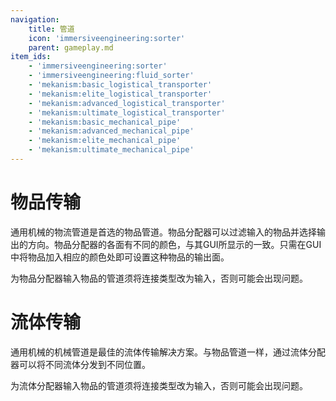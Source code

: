 ```yaml
---
navigation:
    title: 管道
    icon: 'immersiveengineering:sorter'
    parent: gameplay.md
item_ids:
    - 'immersiveengineering:sorter'
    - 'immersiveengineering:fluid_sorter'
    - 'mekanism:basic_logistical_transporter'
    - 'mekanism:elite_logistical_transporter'
    - 'mekanism:advanced_logistical_transporter'
    - 'mekanism:ultimate_logistical_transporter'
    - 'mekanism:basic_mechanical_pipe'
    - 'mekanism:advanced_mechanical_pipe'
    - 'mekanism:elite_mechanical_pipe'
    - 'mekanism:ultimate_mechanical_pipe'
---
```


# 物品传输

通用机械的物流管道是首选的物品管道。物品分配器可以过滤输入的物品并选择输出的方向。物品分配器的各面有不同的颜色，与其GUI所显示的一致。只需在GUI中将物品加入相应的颜色处即可设置这种物品的输出面。

为物品分配器输入物品的管道须将连接类型改为输入，否则可能会出现问题。
<GameScene zoom="3" interactive={true}>
  <ImportStructure src="../assets/structures/scenes/item_router.nbt" />
</GameScene>

# 流体传输

通用机械的机械管道是最佳的流体传输解决方案。与物品管道一样，通过流体分配器可以将不同流体分发到不同位置。

为流体分配器输入物品的管道须将连接类型改为输入，否则可能会出现问题。
<GameScene zoom="3" interactive={true}>
  <ImportStructure src="../assets/structures/scenes/fluid_router.nbt" />
</GameScene>
